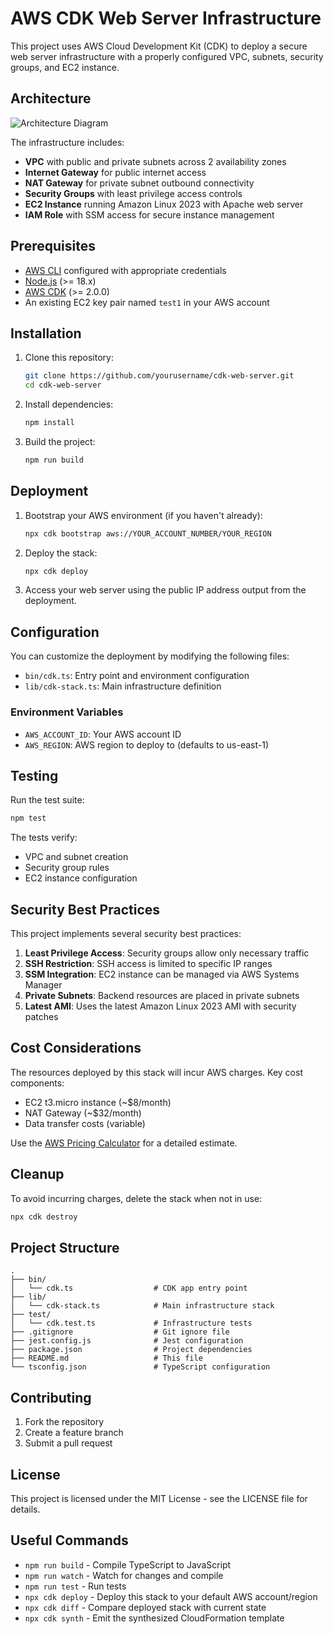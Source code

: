 # AWS CDK Web Server Infrastructure

This project uses AWS Cloud Development Kit (CDK) to deploy a secure web server infrastructure with a properly configured VPC, subnets, security groups, and EC2 instance.

## Architecture

![Architecture Diagram](https://via.placeholder.com/800x400?text=Architecture+Diagram)

The infrastructure includes:

- **VPC** with public and private subnets across 2 availability zones
- **Internet Gateway** for public internet access
- **NAT Gateway** for private subnet outbound connectivity
- **Security Groups** with least privilege access controls
- **EC2 Instance** running Amazon Linux 2023 with Apache web server
- **IAM Role** with SSM access for secure instance management

## Prerequisites

- [AWS CLI](https://aws.amazon.com/cli/) configured with appropriate credentials
- [Node.js](https://nodejs.org/) (>= 18.x)
- [AWS CDK](https://aws.amazon.com/cdk/) (>= 2.0.0)
- An existing EC2 key pair named `test1` in your AWS account

## Installation

1. Clone this repository:
   ```bash
   git clone https://github.com/yourusername/cdk-web-server.git
   cd cdk-web-server
   ```

2. Install dependencies:
   ```bash
   npm install
   ```

3. Build the project:
   ```bash
   npm run build
   ```

## Deployment

1. Bootstrap your AWS environment (if you haven't already):
   ```bash
   npx cdk bootstrap aws://YOUR_ACCOUNT_NUMBER/YOUR_REGION
   ```

2. Deploy the stack:
   ```bash
   npx cdk deploy
   ```

3. Access your web server using the public IP address output from the deployment.

## Configuration

You can customize the deployment by modifying the following files:

- `bin/cdk.ts`: Entry point and environment configuration
- `lib/cdk-stack.ts`: Main infrastructure definition

### Environment Variables

- `AWS_ACCOUNT_ID`: Your AWS account ID
- `AWS_REGION`: AWS region to deploy to (defaults to us-east-1)

## Testing

Run the test suite:

```bash
npm test
```

The tests verify:
- VPC and subnet creation
- Security group rules
- EC2 instance configuration

## Security Best Practices

This project implements several security best practices:

1. **Least Privilege Access**: Security groups allow only necessary traffic
2. **SSH Restriction**: SSH access is limited to specific IP ranges
3. **SSM Integration**: EC2 instance can be managed via AWS Systems Manager
4. **Private Subnets**: Backend resources are placed in private subnets
5. **Latest AMI**: Uses the latest Amazon Linux 2023 AMI with security patches

## Cost Considerations

The resources deployed by this stack will incur AWS charges. Key cost components:

- EC2 t3.micro instance (~$8/month)
- NAT Gateway (~$32/month)
- Data transfer costs (variable)

Use the [AWS Pricing Calculator](https://calculator.aws.amazon.com) for a detailed estimate.

## Cleanup

To avoid incurring charges, delete the stack when not in use:

```bash
npx cdk destroy
```

## Project Structure

```
.
├── bin/
│   └── cdk.ts                  # CDK app entry point
├── lib/
│   └── cdk-stack.ts            # Main infrastructure stack
├── test/
│   └── cdk.test.ts             # Infrastructure tests
├── .gitignore                  # Git ignore file
├── jest.config.js              # Jest configuration
├── package.json                # Project dependencies
├── README.md                   # This file
└── tsconfig.json               # TypeScript configuration
```

## Contributing

1. Fork the repository
2. Create a feature branch
3. Submit a pull request

## License

This project is licensed under the MIT License - see the LICENSE file for details.

## Useful Commands

* `npm run build` - Compile TypeScript to JavaScript
* `npm run watch` - Watch for changes and compile
* `npm run test` - Run tests
* `npx cdk deploy` - Deploy this stack to your default AWS account/region
* `npx cdk diff` - Compare deployed stack with current state
* `npx cdk synth` - Emit the synthesized CloudFormation template
